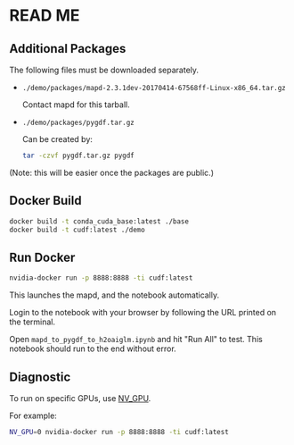 # READ ME

## Additional Packages

The following files must be downloaded separately.

* `./demo/packages/mapd-2.3.1dev-20170414-67568ff-Linux-x86_64.tar.gz`

    Contact mapd for this tarball.

* `./demo/packages/pygdf.tar.gz`

    Can be created by:

    ```bash
    tar -czvf pygdf.tar.gz pygdf
    ```

(Note: this will be easier once the packages are public.)


## Docker Build

```bash
docker build -t conda_cuda_base:latest ./base
docker build -t cudf:latest ./demo
```

## Run Docker

```bash
nvidia-docker run -p 8888:8888 -ti cudf:latest
```

This launches the mapd, and the notebook automatically.

Login to the notebook with your browser by following the URL printed on the terminal.

Open `mapd_to_pygdf_to_h2oaiglm.ipynb` and hit "Run All" to test.
This notebook should run to the end without error.


## Diagnostic

To run on specific GPUs, use [NV_GPU](https://github.com/NVIDIA/nvidia-docker/wiki/nvidia-docker#gpu-isolation).

For example:

```bash
NV_GPU=0 nvidia-docker run -p 8888:8888 -ti cudf:latest
```
